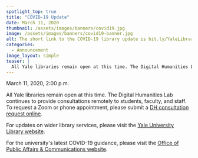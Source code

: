 ```yaml
---
spotlight_top: true
title: "COVID-19 Update"
date: March 11, 2020
thumbnail: /assets/images/banners/covid19.jpg
image: /assets/images/banners/covid19-banner.jpg
alt: The short link to the COVID-19 library update is bit.ly/YaleLibraryCovid19
categories:
  - Announcement
image_layout: simple
teaser: |
  All Yale libraries remain open at this time. The Digital Humanities Lab continues to provide consultations remotely to students, faculty, and staff.
---
```

March 11, 2020, 2:00 p.m.  

All Yale libraries remain open at this time. The Digital Humanities Lab continues to provide consultations remotely to students, faculty, and staff. To request a Zoom or phone appointment, please submit a <a href='https://docs.google.com/forms/d/e/1FAIpQLSe4Lyo8EEdoiTLosfnmOUNEsZZToCD_n7dZ10ypCerw4diJGA/viewform' target='_blank'>DH consultation request online</a>. 

For updates on wider library services, please visit the <a href='https://web.library.yale.edu/news/2020/03/covid-19-library-update' target='_blank'>Yale University Library website</a>.

For the university's latest COVID-19 guidance, please visit the <a href='https://communications.yale.edu/covid-19-information' target='_blank'>Office of Public Affairs & Communications website</a>.